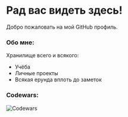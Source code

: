 # Рад вас видеть здесь! 

Добро пожаловать на мой GitHub профиль. 

### Обо мне:

Хранилище всего и всякого:
 - Учёба
 - Личные проекты
 - Всякая ерунда вплоть до заметок

### Codewars:

![Codewars](https://github.r2v.ch/codewars?user=111n33dh31p&stroke=23BB432C)




